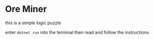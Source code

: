 # Ore Miner
this is a simple logic puzzle

enter ``dotnet run`` into the terminal then read and follow the instructions